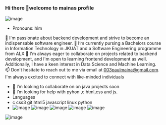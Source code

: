 ### Hi there 👋welcome to mainas profile
![image](https://github.com/mainangaruiya/mainangaruiya/assets/100405059/80fffde2-4519-458f-b87c-3bb424eccac4)

- Pronouns: him

👀 I'm passionate about backend development and strive to become an indispensable software engineer.
🌱 I’m currently pursing a Bachelors course in Information Technology in JKUAT and a Software Engineering programme from ALX
💞️ I'm always eager to collaborate on projects related to backend development, and I'm open to learning frontend development as well. Additionally, I have a keen interest in Data Science and Machine Learning.
📫 Don't hesitate to reach out to me via email at  003paulmaina@gmail.com. I'm always excited to connect with like-minded individuals


- 👯 I’m looking to collaborate on on java projects soon 
- 🤔 I’m looking for help with pyhon ,c html,css and js.
- Languages
-  c css3 git html5 javascript linux python
-  ![image](https://github.com/mainangaruiya/mainangaruiya/assets/100405059/e6e7eec8-0a97-452d-86f9-c561c5aa0c5f) ![image](https://github.com/mainangaruiya/mainangaruiya/assets/100405059/e99c7ab5-2157-42d9-9104-00a7c00885fa) ![image](https://github.com/mainangaruiya/mainangaruiya/assets/100405059/6cf54d1d-8b0d-4e35-8df8-44cb37afbfe3) ![image](https://github.com/mainangaruiya/mainangaruiya/assets/100405059/7c0b7a3a-5981-46a2-b519-f639b80db413) ![image](https://github.com/mainangaruiya/mainangaruiya/assets/100405059/310125e6-4686-4e42-a6a2-d0256ee3be96)

![image](https://github.com/mainangaruiya/mainangaruiya/assets/100405059/2e5d0a9e-74fc-43d1-b3fe-9bfdb08dad5c)
